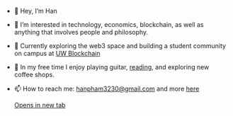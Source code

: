 - 👋 Hey, I’m Han
- 👀 I’m interested in technology, economics, blockchain, as well as anything that involves people and philosophy.
- 🌱 Currently exploring the web3 space and building a student community on campus at <a href="https://linktr.ee/udubblockchain" target="_blank">UW Blockchain</a>
- 🌈 In my free time I enjoy playing guitar, <a href="https://www.goodreads.com/user/show/53376037-han-pham" target="_blank">reading</a>, and exploring new coffee shops.
- 📫 How to reach me: hanpham3230@gmail.com and more <a href="https://dot.cards/han" target="_blank">here</a>


    <a href="[placeholder.com]()" target="_blank">Opens in new tab</a>
<!---
hanpham32/hanpham32 is a ✨ special ✨ repository because its `README.md` (this file) appears on your GitHub profile.
You can click the Preview link to take a look at your changes.
--->
